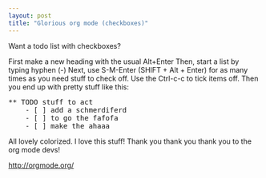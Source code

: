 ```yaml
---
layout: post
title: "Glorious org mode (checkboxes)"
---
```


Want a todo list with checkboxes?

First make a new heading with the usual Alt+Enter
Then, start a list by typing hyphen (-)
Next, use S-M-Enter (SHIFT + Alt + Enter) for as many times as you need stuff to check off.
Use the Ctrl-c-c to tick items off. Then you end up with pretty stuff like this:
<pre>
** TODO stuff to act
    - [ ] add a schmerdiferd
    - [ ] to go the fafofa
    - [ ] make the ahaaa
</pre>
All lovely colorized. I love this stuff! Thank you thank you thank you to the org mode devs! 

<a href="http://orgmode.org/" target="_blank">http://orgmode.org/</a>